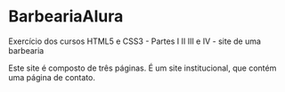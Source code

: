 # BarbeariaAlura
Exercício dos cursos HTML5 e CSS3 - Partes I II III e IV - site de uma barbearia

Este site é composto de três páginas. 
É um site institucional, que contém uma página de contato.


